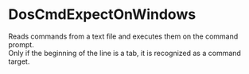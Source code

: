 # DosCmdExpectOnWindows 

Reads commands from a text file and executes them on the command prompt.  
Only if the beginning of the line is a tab, it is recognized as a command target.
